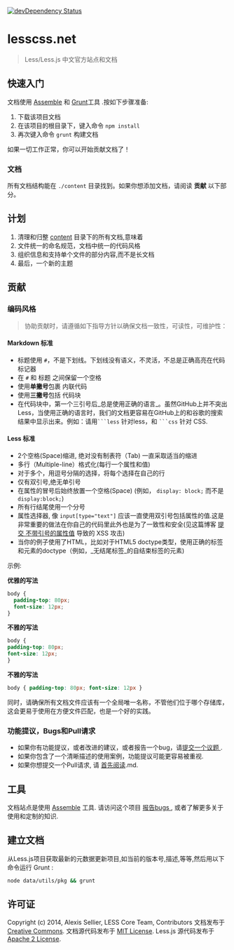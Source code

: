 [![devDependency Status](https://david-dm.org/less/less-docs/dev-status.png)](https://david-dm.org/less/less-docs#info=devDependencies)

# lesscss.net

> Less/Less.js 中文官方站点和文档 

## 快速入门


文档使用 [Assemble](http://assemble.io) 和 [Grunt](http://gruntjs.com)工具 .按如下步骤准备:

1. 下载该项目文档
2. 在该项目的根目录下，键入命令 `npm install`
3. 再次键入命令 `grunt` 构建文档

如果一切工作正常，你可以开始贡献文档了！

### 文档

所有文档结构能在 `./content` 目录找到。如果你想添加文档，请阅读 **贡献** 以下部分。

## 计划

1. 清理和归整 [content](./content) 目录下的所有文档,意味着
2. 文件统一的命名规范，文档中统一的代码风格
3. 组织信息和支持单个文件的部分内容,而不是长文档
4. 最后，一个新的主题




## 贡献
### 编码风格
> 协助贡献时，请遵循如下指导方针以确保文档一致性，可读性，可维护性：

#### Markdown 标准

* 标题使用 `#`，不是下划线。下划线没有语义，不灵活，不总是正确高亮在代码标记器
* 在 `#` 和 标题 之间保留一个空格
* 使用**单撇号**包裹 内联代码
* 使用**三撇号**包括 代码块
* 在代码块中，第一个三引号后_总是使用正确的语言_。虽然GitHub上并不突出Less，当使用正确的语言时，我们的文档更容易在GitHub上的和谷歌的搜索结果中显示出来。例如：请用<code>\`\`\`less</code> 针对less，和 <code>\`\`\`css</code> 针对 CSS.


#### Less 标准

* 2个空格(Space)缩进, 绝对没有制表符（Tab) 一直采取适当的缩进
* 多行（Multiple-line）格式化(每行一个属性和值)
* 对于多个，用逗号分隔的选择，将每个选择在自己的行
* 仅有双引号,绝无单引号
* 在属性的冒号后始终放置一个空格(Space) (例如， `display: block;` 而不是 `display:block;`)
* 所有行结尾使用一个分号
* 属性选择器, 像 `input[type="text"]` 应该一直使用双引号包括属性的值.这是非常重要的做法在你自己的代码里此外也是为了一致性和安全(见这篇博客 [提交 不带引号的属性值](http://mathiasbynens.be/notes/unquoted-attribute-values) 导致的 XSS 攻击)
* 当你的例子使用了HTML，比如对于HTML5 doctype类型，使用正确的标签和元素的doctype（例如，_无结尾标签_的自结束标签的元素)

示例:

**优雅的写法**

```css
body {
  padding-top: 80px;
  font-size: 12px;
}
```

**不雅的写法**

```css
body {
padding-top: 80px;
font-size: 12px;
}
```

**不雅的写法**

```css
body { padding-top: 80px; font-size: 12px }
```

同时，请确保所有文档文件应该有一个全局唯一名称，不管他们位于哪个存储库，这会更易于使用在方便文件匹配，也是一个好的实践。

### 功能提议，Bugs和Pull请求

* 如果你有功能提议，或者改进的建议，或者报告一个bug，请[提交一个议题 ](https://github.com/less/less.js/issues?state=open).
* 如果你包含了一个清晰描述的使用案例，功能提议可能更容易被重视.
* 如果你想提交一个Pull请求, 请 [首先阅读](https://github.com/less/less.js/blob/master/CONTRIBUTING).md.

## 工具

文档站点是使用 [Assemble](http://assemble.io) 工具. 请访问这个项目 [报告bugs ](https://github.com/assemble/assemble/issues?state=open), 或者了解更多关于使用和定制的知识.

## 建立文档

从Less.js项目获取最新的元数据更新项目,如当前的版本号,描述,等等,然后用以下命令运行 Grunt :

```bash
node data/utils/pkg && grunt
```

## 许可证
Copyright (c) 2014, Alexis Sellier, LESS Core Team, Contributors
文档发布于 [Creative Commons](./LICENSE-CC).
文档源代码发布于 [MIT License](./LICENSE-MIT).
Less.js 源代码发布于 [Apache 2 License](https://github.com/less/less.js/blob/master/LICENSE).

